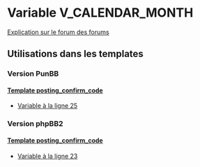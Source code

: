 # Variable V_CALENDAR_MONTH
[Explication sur le forum des forums](http://forum.forumactif.com/t294113-listing-des-variables#V_CALENDAR_MONTH)
## Utilisations dans les templates
### Version PunBB
#### [Template posting_confirm_code](punbb/posting_confirm_code.md)
* [Variable à la ligne 25](../punbb/posting_confirm_code.tpl#L25)
### Version phpBB2
#### [Template posting_confirm_code](subsilver/posting_confirm_code.md)
* [Variable à la ligne 23](../subsilver/posting_confirm_code.tpl#L23)